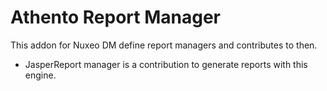 # Athento Report Manager

This addon for Nuxeo DM define report managers and contributes to then. 

- JasperReport manager is a contribution to generate reports with this engine.